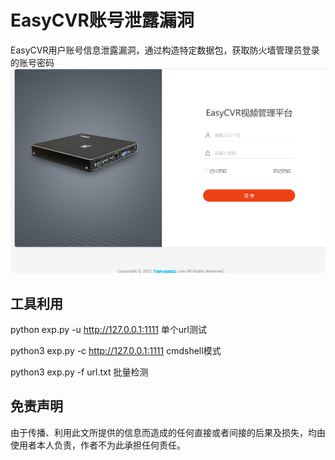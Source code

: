 # EasyCVR账号泄露漏洞
EasyCVR用户账号信息泄露漏洞，通过构造特定数据包，获取防火墙管理员登录的账号密码
![](./vuln.jpg)

## 工具利用

python exp.py -u http://127.0.0.1:1111 单个url测试

python3 exp.py -c http://127.0.0.1:1111 cmdshell模式

python3 exp.py -f url.txt 批量检测




## 免责声明

由于传播、利用此文所提供的信息而造成的任何直接或者间接的后果及损失，均由使用者本人负责，作者不为此承担任何责任。
